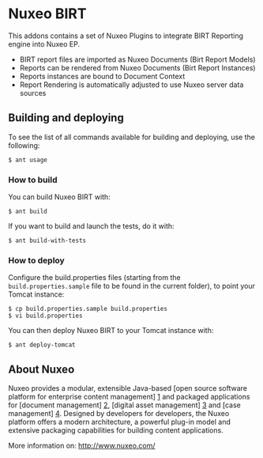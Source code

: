 # Nuxeo BIRT

This addons contains a set of Nuxeo Plugins to integrate BIRT Reporting engine into Nuxeo EP.

* BIRT report files are imported as Nuxeo Documents (Birt Report Models)
* Reports can be rendered from Nuxeo Documents (Birt Report Instances)
* Reports instances are bound to Document Context
* Report Rendering is automatically adjusted to use Nuxeo server data sources


## Building and deploying

To see the list of all commands available for building and deploying, use the following:

    $ ant usage


### How to build

You can build Nuxeo BIRT with:

    $ ant build

If you want to build and launch the tests, do it with:

    $ ant build-with-tests


### How to deploy

Configure the build.properties files (starting from the `build.properties.sample` file to be found in the current folder), to point your Tomcat instance:

    $ cp build.properties.sample build.properties
    $ vi build.properties

You can then deploy Nuxeo BIRT to your Tomcat instance with:

    $ ant deploy-tomcat


## About Nuxeo

Nuxeo provides a modular, extensible Java-based [open source software platform for enterprise content management] [1] and packaged applications for [document management] [2], [digital asset management] [3] and [case management] [4]. Designed by developers for developers, the Nuxeo platform offers a modern architecture, a powerful plug-in model and extensive packaging capabilities for building content applications.

[1]: http://www.nuxeo.com/en/products/ep
[2]: http://www.nuxeo.com/en/products/document-management
[3]: http://www.nuxeo.com/en/products/dam
[4]: http://www.nuxeo.com/en/products/case-management

More information on: <http://www.nuxeo.com/>

